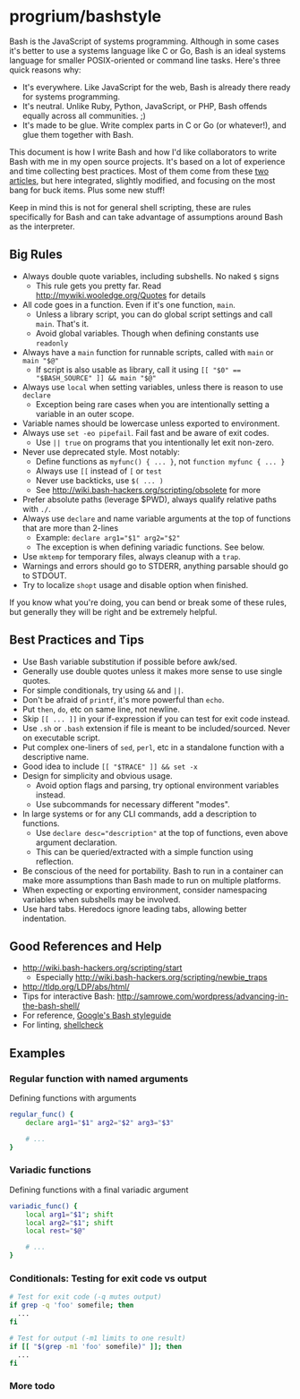 # progrium/bashstyle

Bash is the JavaScript of systems programming. Although in some cases it's better to use a systems language like C or Go, Bash is an ideal systems language for smaller POSIX-oriented or command line tasks. Here's three quick reasons why:

 * It's everywhere. Like JavaScript for the web, Bash is already there ready for systems programming.
 * It's neutral. Unlike Ruby, Python, JavaScript, or PHP, Bash offends equally across all communities. ;)
 * It's made to be glue. Write complex parts in C or Go (or whatever!), and glue them together with Bash.

This document is how I write Bash and how I'd like collaborators to write Bash with me in my open source projects. It's based on a lot of experience and time collecting best practices. Most of them come from these [two](http://wiki.bash-hackers.org/scripting/obsolete) [articles](http://www.kfirlavi.com/blog/2012/11/14/defensive-bash-programming/), but here integrated, slightly modified, and focusing on the most bang for buck items. Plus some new stuff!

Keep in mind this is not for general shell scripting, these are rules specifically for Bash and can take advantage of assumptions around Bash as the interpreter. 

## Big Rules

 * Always double quote variables, including subshells. No naked `$` signs
   * This rule gets you pretty far. Read http://mywiki.wooledge.org/Quotes for details
 * All code goes in a function. Even if it's one function, `main`. 
   * Unless a library script, you can do global script settings and call `main`. That's it.
   * Avoid global variables. Though when defining constants use `readonly`
 * Always have a `main` function for runnable scripts, called with `main` or `main "$@"`
   * If script is also usable as library, call it using `[[ "$0" == "$BASH_SOURCE" ]] && main "$@"`
 * Always use `local` when setting variables, unless there is reason to use `declare`
   * Exception being rare cases when you are intentionally setting a variable in an outer scope.
 * Variable names should be lowercase unless exported to environment.
 * Always use `set -eo pipefail`. Fail fast and be aware of exit codes. 
   * Use `|| true` on programs that you intentionally let exit non-zero.
 * Never use deprecated style. Most notably:
   * Define functions as `myfunc() { ... }`, not `function myfunc { ... }`
   * Always use `[[` instead of `[` or `test`
   * Never use backticks, use `$( ... )`
   * See http://wiki.bash-hackers.org/scripting/obsolete for more
 * Prefer absolute paths (leverage $PWD), always qualify relative paths with `./`.
 * Always use `declare` and name variable arguments at the top of functions that are more than 2-lines
   * Example: `declare arg1="$1" arg2="$2"`
   * The exception is when defining variadic functions. See below.
 * Use `mktemp` for temporary files, always cleanup with a `trap`.
 * Warnings and errors should go to STDERR, anything parsable should go to STDOUT.
 * Try to localize `shopt` usage and disable option when finished.

If you know what you're doing, you can bend or break some of these rules, but generally they will be right and be extremely helpful.

## Best Practices and Tips

 * Use Bash variable substitution if possible before awk/sed.
 * Generally use double quotes unless it makes more sense to use single quotes.
 * For simple conditionals, try using `&&` and `||`.
 * Don't be afraid of `printf`, it's more powerful than `echo`.
 * Put `then`, `do`, etc on same line, not newline.
 * Skip `[[ ... ]]` in your if-expression if you can test for exit code instead.
 * Use `.sh` or `.bash` extension if file is meant to be included/sourced. Never on executable script.
 * Put complex one-liners of `sed`, `perl`, etc in a standalone function with a descriptive name.
 * Good idea to include `[[ "$TRACE" ]] && set -x`
 * Design for simplicity and obvious usage.
   * Avoid option flags and parsing, try optional environment variables instead.
   * Use subcommands for necessary different "modes".
 * In large systems or for any CLI commands, add a description to functions.
   * Use `declare desc="description"` at the top of functions, even above argument declaration.
   * This can be queried/extracted with a simple function using reflection.
 * Be conscious of the need for portability. Bash to run in a container can make more assumptions than Bash made to run on multiple platforms.
 * When expecting or exporting environment, consider namespacing variables when subshells may be involved. 
 * Use hard tabs. Heredocs ignore leading tabs, allowing better indentation.
 
## Good References and Help

 * http://wiki.bash-hackers.org/scripting/start
   * Especially http://wiki.bash-hackers.org/scripting/newbie_traps
 * http://tldp.org/LDP/abs/html/
 * Tips for interactive Bash: http://samrowe.com/wordpress/advancing-in-the-bash-shell/
 * For reference, [Google's Bash styleguide](http://google-styleguide.googlecode.com/svn/trunk/shell.xml)
 * For linting, [shellcheck](https://github.com/koalaman/shellcheck)

## Examples

### Regular function with named arguments
Defining functions with arguments
```bash
regular_func() {
	declare arg1="$1" arg2="$2" arg3="$3"

	# ...
}
```

### Variadic functions
Defining functions with a final variadic argument
```bash
variadic_func() {
	local arg1="$1"; shift
	local arg2="$1"; shift
	local rest="$@"

	# ...
}
```

### Conditionals: Testing for exit code vs output

```bash
# Test for exit code (-q mutes output)
if grep -q 'foo' somefile; then
  ...
fi

# Test for output (-m1 limits to one result)
if [[ "$(grep -m1 'foo' somefile)" ]]; then
  ...
fi
```

### More todo

